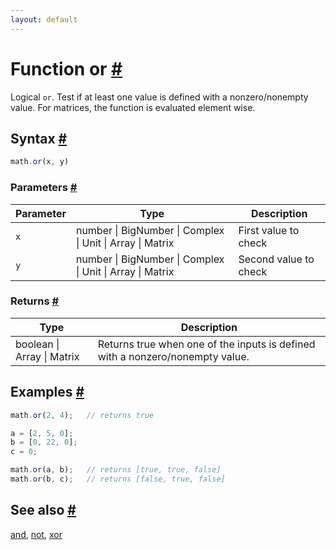 ```yaml
---
layout: default
---
```


<h1 id="function-or">Function or <a href="#function-or" title="Permalink">#</a></h1>

Logical `or`. Test if at least one value is defined with a nonzero/nonempty value.
For matrices, the function is evaluated element wise.


<h2 id="syntax">Syntax <a href="#syntax" title="Permalink">#</a></h2>

```js
math.or(x, y)
```

<h3 id="parameters">Parameters <a href="#parameters" title="Permalink">#</a></h3>

Parameter | Type | Description
--------- | ---- | -----------
`x` | number &#124; BigNumber &#124; Complex &#124; Unit &#124; Array &#124; Matrix | First value to check
`y` | number &#124; BigNumber &#124; Complex &#124; Unit &#124; Array &#124; Matrix | Second value to check

<h3 id="returns">Returns <a href="#returns" title="Permalink">#</a></h3>

Type | Description
---- | -----------
boolean &#124; Array &#124; Matrix |  Returns true when one of the inputs is defined with a nonzero/nonempty value.


<h2 id="examples">Examples <a href="#examples" title="Permalink">#</a></h2>

```js
math.or(2, 4);   // returns true

a = [2, 5, 0];
b = [0, 22, 0];
c = 0;

math.or(a, b);   // returns [true, true, false]
math.or(b, c);   // returns [false, true, false]
```


<h2 id="see-also">See also <a href="#see-also" title="Permalink">#</a></h2>

[and](and.html),
[not](not.html),
[xor](xor.html)


<!-- Note: This file is automatically generated from source code comments. Changes made in this file will be overridden. -->
